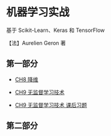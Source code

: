 # 机器学习实战

基于 Scikit-Learn、Keras 和 TensorFlow

【法】Aurelien Geron 著



## 第一部分



- [CH8 降维](机器学习实战\08_dimensionality_reduction.md)

- [CH9 无监督学习技术](机器学习实战/ch9无监督学习.md)
- [CH9 无监督学习技术 课后习题](机器学习实战/ch9无监督学习_课后作业.md)





## 第二部分

